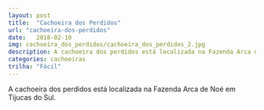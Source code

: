 ```yaml
---
layout: post
title:  "Cachoeira dos Perdidos"
url: "cachoeira-dos-perdidos"
date:   2018-02-10
img: cachoeira_dos_perdidos/cachoeira_dos_perdidos_2.jpg
description: A cachoeira dos perdidos está localizada na Fazenda Arca de Noé em Tijucas do Sul
categories: cachoeiras
trilha: "Fácil"
---
```


A cachoeira dos perdidos está localizada na Fazenda Arca de Noé em Tijucas do Sul.


<!-- Contato: Ozmarildo  -->
<!-- Valor: 10,00 -->
<!-- Trilha: Fácil -->
<!-- Estacionamento: Sim -->
<!-- Acampar: Sim -->
<!-- Lanchonete: Sim -->
<!--  -->
